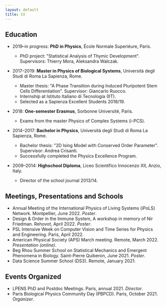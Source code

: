 ```yaml
---
layout: default
title: CV
---
```


## Education

* 2019–in progress: **PhD in Physics**, École Normale Superiéure, Paris. 
  * PhD project: "Statistical Analysis of Thymic Development". Supervisors: Thierry Mora, Aleksandra Walczak.

* 2017–2019: **Master in Physics of Biological Systems**, Università degli Studi di Roma La Sapienza, Rome. 
  * Master thesis: "A Phase Transition during Induced Pluripotent Stem Cells Differentiation". Supervisor: Giancarlo Ruocco.
  * Internship at Istituto Italiano di Tecnologia (IIT).
  * Selected as a Sapienza Excellent Students 2018/19.

* 2018: **One-semester Erasmus**, Sorbonne Université, Paris. 
  * Exams from the master Physics of Complex Systems (i-PCS).

* 2014–2017: **Bachelor in Physics**, Università degli Studi di Roma La Sapienza, Rome. 
  * Bachelor thesis: "2D Ising Model with Conserved Order Parameter". Supervisor: Andrea Crisanti.
  * Successfully completed the Physics Excellence Program.

* 2009–2014: **Highschool Diploma**, Liceo Scientifico Innocenzo XII, Anzio, Italy.
  * Director of the school journal 2013/14.

## Meetings, Presentations and Schools

* Annual Meeting of the International Physics of Living Systems (iPoLS) Network. Montpellier, June 2022. _Poster_.
* Design & Order in the Immune System, A workshop in memory of Nir Friedman. Rehovot, April 2022. _Poster_.
* PSL Intensive Week on Computer Vision and Time Series for Physics and Engineering. Paris, April 2022.
* American Physical Society (APS) March meeting. Remote, March 2022. _Presentation (online)_.
* Beg Rhou Summer School on Statistical Mechanics and Emergent Phenomena in Biology. Saint-Pierre Quiberon, June 2021. _Poster_.
* Data Science Summer School (DS3). Remote, January 2021.

## Events Organized

* LPENS PhD and Postdoc Meetings. Paris, annual 2021. _Director_.
* Paris Biological Physics Community Day (PBPCD). Paris, October 2021. _Organizer_.

